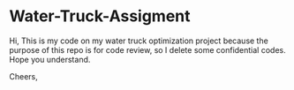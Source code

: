 # Water-Truck-Assigment
Hi,
This is my code on my water truck optimization project
because the purpose of this repo is for code review, so I delete some confidential codes. Hope you understand.

Cheers,
